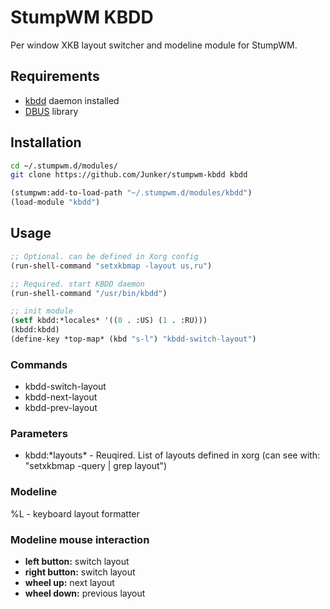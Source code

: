 # StumpWM KBDD

Per window XKB layout switcher and modeline module for StumpWM.

## Requirements

- [kbdd](https://github.com/qnikst/kbdd) daemon installed
- [DBUS](https://github.com/death/dbus) library

## Installation

```bash
cd ~/.stumpwm.d/modules/
git clone https://github.com/Junker/stumpwm-kbdd kbdd
```

```lisp
(stumpwm:add-to-load-path "~/.stumpwm.d/modules/kbdd")
(load-module "kbdd")
```

## Usage

```lisp
;; Optional. can be defined in Xorg config
(run-shell-command "setxkbmap -layout us,ru")

;; Required. start KBDD daemon
(run-shell-command "/usr/bin/kbdd")

;; init module
(setf kbdd:*locales* '((0 . :US) (1 . :RU)))
(kbdd:kbdd)
(define-key *top-map* (kbd "s-l") "kbdd-switch-layout")
```

### Commands

- kbdd-switch-layout
- kbdd-next-layout
- kbdd-prev-layout

### Parameters

- kbdd:\*layouts\* - Reuqired. List of layouts defined in xorg
  (can see with: "setxkbmap -query | grep layout")

### Modeline

%L - keyboard layout formatter

### Modeline mouse interaction

- **left button:** switch layout
- **right button:** switch layout
- **wheel up:** next layout
- **wheel down:** previous layout
